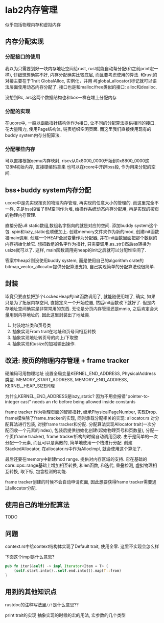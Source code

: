 # lab2内存管理

似乎包括物理内存和虚拟内存

## 内存分配实现
### 分配接口的使用
我以为只需要划好一块内存地址空间给rust, rust就能自动帮分配(和之前print宏一样), 仔细想想确实不好, 内存分配确实比较底层, 而且要考虑使用的算法.
和rust的对接主要在于Trait GlobalAlloc, 实例化，并用 \#\[global_allocator\]标记就可以语法层面使用动态内存分配了. 接口也是和malloc/free类似的接口: alloc和dealloc.

没想到Rc, arc这两个数据结构也和box一样在堆上分配内存

### 分配的实现
在ucore中, 一般以函数指针结构体作为接口, 让不同的分配算法提供相同的接口. 花大量精力, 使用Page结构体, 链表组织空闲页面.
而这里我们直接使用现有的buddy system内存分配算法.

### 分配哪些内存
可以直接根据qemu内存映射, riscv从0x8000_0000开始到0x8800_0000这128M初始内存, 直接硬编码拿来
也可以在rcore中开辟bss段, 作为用来分配的空间.

## bss+buddy system内存分配

ucore中是先实现按页的物理内存管理, 再实现的任意大小的管理的. 而这里完全不一样, 先是bss段留了8M空间作为堆, 给操作系统动态内存分配用, 再是实现的按页的物理内存管理.

直接分配u8 static数组,数组名字指向的就是对应的空间.
添加buddy system这个包. spin和lazy_static也顺便加上.
创建memory文件夹作为新的mod, 创建init函数被main调用. 创建一个HEAP全局变量作为分配器, 并在init函数里面把那个数组的内存初始化给它. 想把数组的名字作为指针, 只需要调用.as_str()然后as转换为usize就可以了.
这样, main函数调用完heap的init之后就可以分配堆空间了.

答案中heap2则没使用buddy system, 而是使用自己的algorithm crate的bitmap_vector_allocator提供分配算法支持, 自己实现简单的分配算法也很简单.



## 封装
毕竟只要直接把那个LockedHeap的init函数调用了, 就能随便用堆了, 确实, 如果只是为了拓展内存空间, 直接定义一个开始位置, 然后init函数改下就好了.
但是内存地址空间确实是非常常用的东西. 无论是分页内存管理还是mmio, 之后肯定会大量用到内存地址的. 因此这里封装出了地址类.
1. 封装地址类和页号类
1. 抽象实现From trait在地址和页号间相互转换
1. 抽象实现地址转页号的向上/下取整
1. 抽象实现和usize的加减输出操作.


## 改进: 按页的物理内存管理 + frame tracker
硬编码可用物理地址
设置全局变量KERNEL_END_ADDRESS, PhysicalAddress类型.
MEMORY_START_ADDRESS, MEMORY_END_ADDRESS, KERNEL_HEAP_SIZE同理

为什么KERNEL_END_ADDRESS是lazy_static?
因为不用会报错"pointer-to-integer cast" needs an rfc before being allowed inside constants

frame tracker 作为物理页面的智能指针, 继承PhysicalPageNumber, 实现Drop.
frame模块除了frame_tracker的实现, 同时承载分配相关的实现: allocator.rs 对分配算法进行包装, 对接frame tracker和分配. 分配算法实现Allocator trait(一次分配回收一个元素的index), 包装后提供初始化创建(起始物理页号和页数量), 分配一个页(frame tracker), frame tracker析构的时候自动调用回收.
由于是简单的一次分配一个元素, 而且可以是离散的, 简单地使用一个栈进行分配. 创建StackedAllocator, 在allocator.rs中作为AllocImpl, 就会使用这个算法了.

最后还要在memory中新建mod range. 提供对内存区域的支持. 它在基础的core::ops::range基础上增加相互转换, 和len函数, 和迭代, 重叠检测, 虚拟物理相互转换, 取下标, 包含检测的功能.

frame tracker创建的时候不会自动申请页面, 因此想要获得frame tracker需要通过allocator分配.

## 使用自己的堆分配算法
TODO

## 问题
context.rs中给context结构体实现了Default trait, 使用全零. 这里不实现会怎么样

下面这个impl是什么意思?
```rust
pub fn iter(&self) -> impl Iterator<Item = T> {
    (self.start.into()..self.end.into()).map(T::from)
}
```

## 用到的其他知识点
rustdoc的注释写法里`//!`是什么意思??

print trait的实现
抽象实现的时候的宏的用法, 宏参数的几个类型
